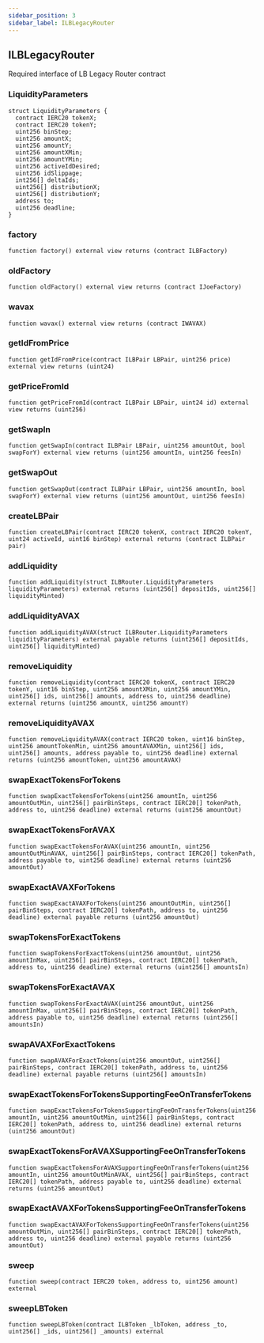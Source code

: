 ```yaml
---
sidebar_position: 3
sidebar_label: ILBLegacyRouter
---
```


## ILBLegacyRouter

Required interface of LB Legacy Router contract

### LiquidityParameters

```solidity
struct LiquidityParameters {
  contract IERC20 tokenX;
  contract IERC20 tokenY;
  uint256 binStep;
  uint256 amountX;
  uint256 amountY;
  uint256 amountXMin;
  uint256 amountYMin;
  uint256 activeIdDesired;
  uint256 idSlippage;
  int256[] deltaIds;
  uint256[] distributionX;
  uint256[] distributionY;
  address to;
  uint256 deadline;
}
```

### factory

```solidity
function factory() external view returns (contract ILBFactory)
```

### oldFactory

```solidity
function oldFactory() external view returns (contract IJoeFactory)
```

### wavax

```solidity
function wavax() external view returns (contract IWAVAX)
```

### getIdFromPrice

```solidity
function getIdFromPrice(contract ILBPair LBPair, uint256 price) external view returns (uint24)
```

### getPriceFromId

```solidity
function getPriceFromId(contract ILBPair LBPair, uint24 id) external view returns (uint256)
```

### getSwapIn

```solidity
function getSwapIn(contract ILBPair LBPair, uint256 amountOut, bool swapForY) external view returns (uint256 amountIn, uint256 feesIn)
```

### getSwapOut

```solidity
function getSwapOut(contract ILBPair LBPair, uint256 amountIn, bool swapForY) external view returns (uint256 amountOut, uint256 feesIn)
```

### createLBPair

```solidity
function createLBPair(contract IERC20 tokenX, contract IERC20 tokenY, uint24 activeId, uint16 binStep) external returns (contract ILBPair pair)
```

### addLiquidity

```solidity
function addLiquidity(struct ILBRouter.LiquidityParameters liquidityParameters) external returns (uint256[] depositIds, uint256[] liquidityMinted)
```

### addLiquidityAVAX

```solidity
function addLiquidityAVAX(struct ILBRouter.LiquidityParameters liquidityParameters) external payable returns (uint256[] depositIds, uint256[] liquidityMinted)
```

### removeLiquidity

```solidity
function removeLiquidity(contract IERC20 tokenX, contract IERC20 tokenY, uint16 binStep, uint256 amountXMin, uint256 amountYMin, uint256[] ids, uint256[] amounts, address to, uint256 deadline) external returns (uint256 amountX, uint256 amountY)
```

### removeLiquidityAVAX

```solidity
function removeLiquidityAVAX(contract IERC20 token, uint16 binStep, uint256 amountTokenMin, uint256 amountAVAXMin, uint256[] ids, uint256[] amounts, address payable to, uint256 deadline) external returns (uint256 amountToken, uint256 amountAVAX)
```

### swapExactTokensForTokens

```solidity
function swapExactTokensForTokens(uint256 amountIn, uint256 amountOutMin, uint256[] pairBinSteps, contract IERC20[] tokenPath, address to, uint256 deadline) external returns (uint256 amountOut)
```

### swapExactTokensForAVAX

```solidity
function swapExactTokensForAVAX(uint256 amountIn, uint256 amountOutMinAVAX, uint256[] pairBinSteps, contract IERC20[] tokenPath, address payable to, uint256 deadline) external returns (uint256 amountOut)
```

### swapExactAVAXForTokens

```solidity
function swapExactAVAXForTokens(uint256 amountOutMin, uint256[] pairBinSteps, contract IERC20[] tokenPath, address to, uint256 deadline) external payable returns (uint256 amountOut)
```

### swapTokensForExactTokens

```solidity
function swapTokensForExactTokens(uint256 amountOut, uint256 amountInMax, uint256[] pairBinSteps, contract IERC20[] tokenPath, address to, uint256 deadline) external returns (uint256[] amountsIn)
```

### swapTokensForExactAVAX

```solidity
function swapTokensForExactAVAX(uint256 amountOut, uint256 amountInMax, uint256[] pairBinSteps, contract IERC20[] tokenPath, address payable to, uint256 deadline) external returns (uint256[] amountsIn)
```

### swapAVAXForExactTokens

```solidity
function swapAVAXForExactTokens(uint256 amountOut, uint256[] pairBinSteps, contract IERC20[] tokenPath, address to, uint256 deadline) external payable returns (uint256[] amountsIn)
```

### swapExactTokensForTokensSupportingFeeOnTransferTokens

```solidity
function swapExactTokensForTokensSupportingFeeOnTransferTokens(uint256 amountIn, uint256 amountOutMin, uint256[] pairBinSteps, contract IERC20[] tokenPath, address to, uint256 deadline) external returns (uint256 amountOut)
```

### swapExactTokensForAVAXSupportingFeeOnTransferTokens

```solidity
function swapExactTokensForAVAXSupportingFeeOnTransferTokens(uint256 amountIn, uint256 amountOutMinAVAX, uint256[] pairBinSteps, contract IERC20[] tokenPath, address payable to, uint256 deadline) external returns (uint256 amountOut)
```

### swapExactAVAXForTokensSupportingFeeOnTransferTokens

```solidity
function swapExactAVAXForTokensSupportingFeeOnTransferTokens(uint256 amountOutMin, uint256[] pairBinSteps, contract IERC20[] tokenPath, address to, uint256 deadline) external payable returns (uint256 amountOut)
```

### sweep

```solidity
function sweep(contract IERC20 token, address to, uint256 amount) external
```

### sweepLBToken

```solidity
function sweepLBToken(contract ILBToken _lbToken, address _to, uint256[] _ids, uint256[] _amounts) external
```
